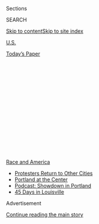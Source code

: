 <div id="app">

<div>

<div>

<div>

<div class="NYTAppHideMasthead css-1q2w90k e1suatyy0">

<div class="section css-ui9rw0 e1suatyy2">

<div class="css-eph4ug er09x8g0">

<div class="css-6n7j50">

</div>

<span class="css-1dv1kvn">Sections</span>

<div class="css-10488qs">

<span class="css-1dv1kvn">SEARCH</span>

</div>

[Skip to content](#site-content)[Skip to site
index](#site-index)

</div>

<div id="masthead-section-label" class="css-1wr3we4 eaxe0e00">

[U.S.](https://www.nytimes3xbfgragh.onion/section/us)

</div>

<div class="css-10698na e1huz5gh0">

</div>

</div>

<div id="masthead-bar-one" class="section hasLinks css-15hmgas e1csuq9d3">

<div class="css-uqyvli e1csuq9d0">

</div>

<div class="css-1uqjmks e1csuq9d1">

</div>

<div class="css-9e9ivx">

[](https://myaccount.nytimes3xbfgragh.onion/auth/login?response_type=cookie&client_id=vi)

</div>

<div class="css-1bvtpon e1csuq9d2">

[Today’s
Paper](https://www.nytimes3xbfgragh.onion/section/todayspaper)

</div>

</div>

</div>

</div>

<div data-aria-hidden="false">

<div id="site-content" data-role="main">

<div>

<div class="css-1aor85t" style="opacity:0.000000001;z-index:-1;visibility:hidden">

<div class="css-1hqnpie">

<div class="css-epjblv">

<span class="css-17xtcya">[U.S.](/section/us)</span><span class="css-x15j1o">|</span><span class="css-fwqvlz">Peaceful
Protesters With ‘Room for Rage’ Sympathize With Aggressive
Tactics</span>

</div>

<div class="css-k008qs">

<div class="css-1iwv8en">

<span class="css-18z7m18"></span>

<div>

</div>

</div>

<span class="css-1n6z4y">https://nyti.ms/3jObCEg</span>

<div class="css-1705lsu">

<div class="css-4xjgmj">

<div class="css-4skfbu" data-role="toolbar" data-aria-label="Social Media Share buttons, Save button, and Comments Panel with current comment count" data-testid="share-tools">

  - 
  - 
  - 
  - 
    
    <div class="css-6n7j50">
    
    </div>

  - 
  - 

</div>

</div>

</div>

</div>

</div>

</div>

<div id="NYT_TOP_BANNER_REGION" class="css-13pd83m">

<div>

<div id="styln-prism-menu-1590763508878" class="section interactive-content interactive-size-medium css-1edisqu">

<div class="css-17ih8de interactive-body">

<div id="scroll-container" class="css-1gj85ro">

[<span class="styln-title-wrap"><span class="css-1pje3qr">Race
and</span><span class="css-1pje3qr">
America</span></span>](https://www.nytimes3xbfgragh.onion/news-event/george-floyd-protests-minneapolis-new-york-los-angeles?action=click&pgtype=Article&state=default&region=TOP_BANNER&context=storylines_menu)

  - [Protesters Return to Other
    Cities](https://www.nytimes3xbfgragh.onion/2020/07/26/us/protests-portland-seattle-trump.html?action=click&pgtype=Article&state=default&region=TOP_BANNER&context=storylines_menu)
  - [Portland at the
    Center](https://www.nytimes3xbfgragh.onion/2020/07/24/us/portland-oregon-protests-white-race.html?action=click&pgtype=Article&state=default&region=TOP_BANNER&context=storylines_menu)
  - [Podcast: Showdown in
    Portland](https://www.nytimes3xbfgragh.onion/2020/07/23/podcasts/the-daily/portland-protests.html?action=click&pgtype=Article&state=default&region=TOP_BANNER&context=storylines_menu)
  - [45 Days in
    Louisville](https://www.nytimes3xbfgragh.onion/interactive/2020/07/16/us/black-lives-matter-protests-louisville-breonna-taylor.html?action=click&pgtype=Article&state=default&region=TOP_BANNER&context=storylines_menu)

</div>

</div>

</div>

</div>

</div>

<div id="top-wrapper" class="css-1sy8kpn">

<div id="top-slug" class="css-l9onyx">

Advertisement

</div>

[Continue reading the main
story](#after-top)

<div class="ad top-wrapper" style="text-align:center;height:100%;display:block;min-height:250px">

<div id="top" class="place-ad" data-position="top" data-size-key="top">

</div>

</div>

<div id="after-top">

</div>

</div>

<div>

<div id="sponsor-wrapper" class="css-1hyfx7x">

<div id="sponsor-slug" class="css-19vbshk">

Supported by

</div>

[Continue reading the main
story](#after-sponsor)

<div id="sponsor" class="ad sponsor-wrapper" style="text-align:center;height:100%;display:block">

</div>

<div id="after-sponsor">

</div>

</div>

<div class="css-186x18t">

</div>

<div class="css-1vkm6nb ehdk2mb0">

# Peaceful Protesters With ‘Room for Rage’ Sympathize With Aggressive Tactics

</div>

A forceful campaign by federal law enforcement in Portland, Ore., has
prompted an escalation in tactics from some protesters, while others
wonder whether they are losing their focus.

<div class="css-79elbk" data-testid="photoviewer-wrapper">

<div class="css-z3e15g" data-testid="photoviewer-wrapper-hidden">

</div>

<div class="css-1a48zt4 ehw59r15" data-testid="photoviewer-children">

![<span class="css-16f3y1r e13ogyst0" data-aria-hidden="true">Federal
agents tear-gassed protesters near the Mark O. Hatfield Courthouse in
Portland, Ore., on
Friday.</span><span class="css-cnj6d5 e1z0qqy90" itemprop="copyrightHolder"><span class="css-1ly73wi e1tej78p0">Credit...</span><span><span>Octavio
Jones for The New York
Times</span></span></span>](https://static01.graylady3jvrrxbe.onion/images/2020/07/27/us/27PROTESTS-DIVIDE01/27PROTESTS-DIVIDE01-articleLarge.jpg?quality=75&auto=webp&disable=upscale)

</div>

</div>

<div class="css-18e8msd">

<div class="css-vp77d3 epjyd6m0">

<div class="css-1baulvz">

By [<span class="css-1baulvz" itemprop="name">Kate
Conger</span>](https://www.nytimes3xbfgragh.onion/by/kate-conger),
[<span class="css-1baulvz" itemprop="name">Thomas
Fuller</span>](https://www.nytimes3xbfgragh.onion/by/thomas-fuller) and
[<span class="css-1baulvz last-byline" itemprop="name">Mike
Baker</span>](https://www.nytimes3xbfgragh.onion/by/mike-baker)

</div>

</div>

  - 
    
    <div class="css-ld3wwf e16638kd2">
    
    Published July 27, 2020Updated July 29,
    2020
    
    </div>

  - 
    
    <div class="css-4xjgmj">
    
    <div class="css-pvvomx" data-role="toolbar" data-aria-label="Social Media Share buttons, Save button, and Comments Panel with current comment count" data-testid="share-tools">
    
      - 
      - 
      - 
      - 
        
        <div class="css-6n7j50">
        
        </div>
    
      - 
      - 
    
    </div>
    
    </div>

</div>

</div>

<div class="section meteredContent css-1r7ky0e" name="articleBody" itemprop="articleBody">

<div class="css-1fanzo5 StoryBodyCompanionColumn">

<div class="css-53u6y8">

PORTLAND, Ore. — Minutes before midnight on Sunday, the first firework
of the evening screeched low over the heads of protesters gathered in
Portland, Ore., sprinkling them with white flecks of light and
ricocheting into the courthouse that has become a symbol of an unwelcome
federal incursion into a local outcry over police brutality.

Some ducked under [makeshift
shields](https://www.nytimes3xbfgragh.onion/2020/07/22/us/portland-protest-tactics.html)
to protect themselves from the falling sparks, while others cheered at
the sight of the blazing projectile hurtling toward the courthouse and
the federal law enforcement agents inside: “This is what democracy looks
like\!”

In recent weeks, protesters in Portland have pointed laser beams, lobbed
water bottles and trash bags and, in one case, [according to the
Portland Police
Bureau](https://www.portlandoregon.gov/police/news/read.cfm?id=250945),
hurled an open pocketknife at the officers guarding the courthouse; they
have used power tools, crowbars and bolt cutters to yank down a fence.
In Seattle, demonstrators over the weekend [set fire to several
construction
trailers](https://www.nytimes3xbfgragh.onion/2020/07/25/us/protests-seattle-portland.html)
at a youth detention facility, and protests in Richmond, Va., Los
Angeles and Oakland, Calif., were also marked by fires.

</div>

</div>

<div>

</div>

<div class="css-1fanzo5 StoryBodyCompanionColumn">

<div class="css-53u6y8">

Yet the nightly assault [on the federal
courthouse](https://www.nytimes3xbfgragh.onion/2020/07/22/us/portland-protests-courthouse.html)
has been part of a much wider peaceful resistance — high school
students, military veterans, off-duty lawyers, lines of mothers who call
themselves the “Wall of Moms” — that began assembling nearly two months
ago in the wake of George Floyd’s death at the hands of the Minneapolis
police. The aim, as it has been in other cities, was to assemble for
sweeping police reform and racial justice.

</div>

</div>

<div class="css-1fanzo5 StoryBodyCompanionColumn">

<div class="css-53u6y8">

The raucous escalation in recent days, brought about by the deployment
of federal law enforcement officers and the harsh tactics they have used
against protesters, has prompted new debates among the protesters over
their own tactics and goals.

Now battling nightly rounds of pepper spray and impact munitions fired
by federal forces, some activists worry that the nightly clashes are
distracting from their demands for defunding or reforming local police
departments.

</div>

</div>

<div class="css-79elbk" data-testid="photoviewer-wrapper">

<div class="css-z3e15g" data-testid="photoviewer-wrapper-hidden">

</div>

<div class="css-1a48zt4 ehw59r15" data-testid="photoviewer-children">

![<span class="css-16f3y1r e13ogyst0" data-aria-hidden="true">The “Wall
of Moms” in Portland.  Some demonstrators wonder whether the Black Lives
Matter message has been lost as the conflict with the police
escalates.</span><span class="css-cnj6d5 e1z0qqy90" itemprop="copyrightHolder"><span class="css-1ly73wi e1tej78p0">Credit...</span><span>Mason
Trinca for The New York
Times</span></span>](https://static01.graylady3jvrrxbe.onion/images/2020/07/27/us/27PROTESTS-DIVIDE02/merlin_174932754_9998e60c-898f-4fdf-998e-56bf8f16d482-articleLarge.jpg?quality=75&auto=webp&disable=upscale)

</div>

</div>

<div class="css-1fanzo5 StoryBodyCompanionColumn">

<div class="css-53u6y8">

“To see people standing in Portland destroying property and not actually
doing the work of advocating for Black people was disturbing,” said
Rachelle Dixon, the vice chair of the Multnomah County Democrats and an
organizer in the Black community. “I think they’re a distraction from
the everyday needs of people of color, especially Black people. My life
is not going to improve because you broke the glass at the Louis Vuitton
store.”

</div>

</div>

<div class="css-1fanzo5 StoryBodyCompanionColumn">

<div class="css-53u6y8">

During the protests Sunday night in Portland, organizers tried to gently
coax protesters away from the courthouse, calling them to the nearby
Multnomah County Justice Center to listen to speeches. “We’re family
now,” said one of the speakers, a local activist and artist who performs
under the stage name Itchy Trigga. “We can’t allow the feds to break up
our family.”

</div>

</div>

<div>

</div>

<div class="css-1fanzo5 StoryBodyCompanionColumn">

<div class="css-53u6y8">

But as the protest ticked closer to its 60th consecutive day, protesters
regrouped in front of the courthouse. Federal agents responded to the
fireworks from the crowd with tear gas, sending protesters reeling, and
later began a pursuit through Portland’s streets.

On Monday, the U.S. attorney in Portland, Billy J. Williams, appealed
for an end to the nightly clashes. “I ask all Portlanders to join us in
working with community leaders, faith leaders and business leaders to
find an end to this,” he said. “The violence is wearing this city out.”

Mayor Ted Wheeler and Jo Ann Hardesty, a city commissioner, said in a
statement that they wanted to “discuss a cease-fire and removal of
heightened federal forces” with the Department of Homeland Security,
including Chad F. Wolf, its acting secretary.

Earlier in the day, federal authorities announced that they had
identified 100 additional U.S. Marshals Service personnel to send to
Oregon if needed to relieve or supplement the current force protecting
federal property there. “We are also determined to reduce the violence
aimed at the federal courthouse in Portland by violent extremists,” Drew
Wade, a spokesman for the Marshals Service, said in a statement.

Yet even some of the demonstrators who fear that the federal presence
has distracted from the original Black Lives Matter message say it is
important for the community to voice its opposition to the dispatching
of federal agents to a city whose leaders have opposed the deployment.
And protesting the militarized federal presence, they say, is not far
off message from the long-running protests against the local police.

</div>

</div>

<div class="css-1fanzo5 StoryBodyCompanionColumn">

<div class="css-53u6y8">

And some of those who are not engaged in the more aggressive tactics
being employed find themselves sympathetic to those who are; the federal
government, they say, is repeatedly shooting at protesters with tear
gas, pepper balls and other exploding devices, tactics that have sent
demonstrators to hospitals.

“There may be people throwing water bottles at officers. I’m not going
to do that because I don’t see the point,” said Jennifer Kristiansen, a
family-law attorney who joined the Wall of Moms last week and was later
arrested by federal agents. “But if people want to express their
frustration in that way, I’m not going to stop them.”

“There is room for chanting and dancing and joyful noises and there is
also room for rage. We make that space for each other,” she said.

That sentiment has been echoed by some of those in other cities who
joined weekend protests that also opposed the deployment of federal
agents in Portland.

Cat Brooks, a racial justice organizer in Oakland and the co-founder of
the Anti Police-Terror Project, said Black Lives Matter protests and the
movement to oust federal forces from cities were “one connected
struggle.”

The debate among organizers, she said, is the tactics that protesters
should use. Her own view is that protesters cannot be blamed for
responding forcefully when confronted with rubber bullets and pepper
spray, as they have been in Portland.

“I don’t consider property destruction violence,” she said. “Violence is
when you attack a person or another living, breathing creature on this
planet. Windows don’t cry and they can’t die.”

</div>

</div>

<div>

</div>

<div class="css-1fanzo5 StoryBodyCompanionColumn">

<div class="css-53u6y8">

Organizers in Oakland, which has a long tradition of loud protests, are
watching closely whether federal forces will be deployed
there.

</div>

</div>

<div class="css-79elbk" data-testid="photoviewer-wrapper">

<div class="css-z3e15g" data-testid="photoviewer-wrapper-hidden">

</div>

<div class="css-1a48zt4 ehw59r15" data-testid="photoviewer-children">

<div class="css-1xdhyk6 erfvjey0">

<span class="css-1ly73wi e1tej78p0">Image</span>

<div class="css-zjzyr8">

<div data-testid="lazyimage-container" style="height:257.77777777777777px">

</div>

</div>

</div>

<span class="css-16f3y1r e13ogyst0" data-aria-hidden="true">A protester
fanned flames outside the federal courthouse on
Thursday.</span><span class="css-cnj6d5 e1z0qqy90" itemprop="copyrightHolder"><span class="css-1ly73wi e1tej78p0">Credit...</span><span>Octavio
Jones for The New York Times</span></span>

</div>

</div>

<div class="css-1fanzo5 StoryBodyCompanionColumn">

<div class="css-53u6y8">

“If the feds come to Oakland, it’s going to make Portland look like
Disneyland,” Ms. Brooks said.

She rejected the notion, put forward by Mayor Libby Schaaf of Oakland,
among others, that violence and property destruction reinforce President
Trump’s message that anarchists were taking over the country’s streets.

“We could sit there and sing ‘Kumbaya’ and suck lollipops between now
and November, but if Donald Trump thinks it makes sense to hit Oakland
and Detroit and some of the other cities with large Black populations —
then that’s what Donald Trump is going to do,” Ms. Brooks said.

In Seattle on Saturday, as a large crowd marching through the city
stopped in front of a new youth detention center, some went and knocked
over a nearby construction trailer while others lit fire to the
construction buildings, drawing cheers from the crowd.

Further down the street, some in the crowd smashed the windows of
buildings, including a Starbucks, where a fire was lit inside. As smoke
came out of the broken windows, people on the street called up to the
residents living above the coffee shop, suggesting that they evacuate.

</div>

</div>

<div class="css-1fanzo5 StoryBodyCompanionColumn">

<div class="css-53u6y8">

Jamie Boudreau, who runs a bar a block away, and who described himself
as a “100 percent” supporter of the Black Lives Matter movement, said he
was texting his wife as the crowd went by. Someone confronted him,
accusing him of taking a video of the crowd. He said it escalated until
people were punching and spitting on him and an employee. His storefront
windows were smashed.

“I was like, ‘Guys, you are totally targeting the wrong person right
now,’” Mr. Boudreau said. “We’ve been on the marches. It’s just so
bizarre.”

In Richmond, a burst of violence over the weekend took residents by
surprise, and broke what Mayor Levar Stoney said had been 24 days of
peaceful gatherings in Virginia’s capital.

The gathering began peacefully in Monroe Park on Saturday night. Several
hundred protesters then left the park and began to march through the
city. But when they reached the Police Department, some in the crowd
“became very aggressive verbally toward the officers there,” the chief
of police, Gerald M. Smith, said at a news conference. He said “the
rioters in the crowd” threw bricks, batteries and rocks at the police.
He said the police took action to disperse them after some set a city
dump truck on fire.

Mr. Stoney noted that bricks were lobbed at firefighters who were
attempting to extinguish the blaze. He said he suspected that white
supremacists were behind the violence.

“We have identified some individuals who have been seen with the
Boogaloo boys and some antifa groups around the area,” Chief Smith said.

“People broke windows and spray-painted private property with hateful
language,” he said. “Frankly, it was disgusting.”

Kate Conger reported from Portland, Thomas Fuller from Oakland, Calif.,
and Mike Baker from Seattle. Nicholas Bogel-Burroughs contributed
reporting from New York, and Zolan Kanno-Youngs and Sabrina Tavernise
from Washington.

</div>

</div>

</div>

<div>

</div>

<div>

</div>

<div>

</div>

<div>

<div id="bottom-wrapper" class="css-1ede5it">

<div id="bottom-slug" class="css-l9onyx">

Advertisement

</div>

[Continue reading the main
story](#after-bottom)

<div id="bottom" class="ad bottom-wrapper" style="text-align:center;height:100%;display:block;min-height:90px">

</div>

<div id="after-bottom">

</div>

</div>

</div>

</div>

</div>

## Site Index

<div>

</div>

## Site Information Navigation

  - [© <span>2020</span> <span>The New York Times
    Company</span>](https://help.nytimes3xbfgragh.onion/hc/en-us/articles/115014792127-Copyright-notice)

<!-- end list -->

  - [NYTCo](https://www.nytco.com/)
  - [Contact
    Us](https://help.nytimes3xbfgragh.onion/hc/en-us/articles/115015385887-Contact-Us)
  - [Work with us](https://www.nytco.com/careers/)
  - [Advertise](https://nytmediakit.com/)
  - [T Brand Studio](http://www.tbrandstudio.com/)
  - [Your Ad
    Choices](https://www.nytimes3xbfgragh.onion/privacy/cookie-policy#how-do-i-manage-trackers)
  - [Privacy](https://www.nytimes3xbfgragh.onion/privacy)
  - [Terms of
    Service](https://help.nytimes3xbfgragh.onion/hc/en-us/articles/115014893428-Terms-of-service)
  - [Terms of
    Sale](https://help.nytimes3xbfgragh.onion/hc/en-us/articles/115014893968-Terms-of-sale)
  - [Site
    Map](https://spiderbites.nytimes3xbfgragh.onion)
  - [Help](https://help.nytimes3xbfgragh.onion/hc/en-us)
  - [Subscriptions](https://www.nytimes3xbfgragh.onion/subscription?campaignId=37WXW)

</div>

</div>

</div>

</div>
